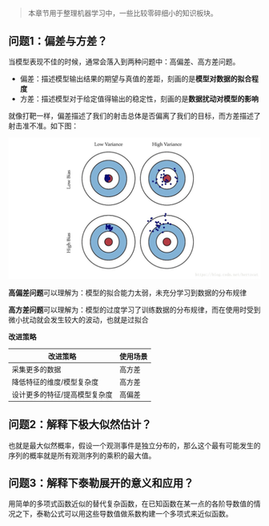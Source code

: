 # 

> 本章节用于整理机器学习中，一些比较零碎细小的知识板块。

## 问题1：偏差与方差？

当模型表现不佳的时候，通常会落入到两种问题中：高偏差、高方差问题。

- 偏差：描述模型输出结果的期望与真值的差距，刻画的是**模型对数据的拟合程度**
- 方差：描述模型对于给定值得输出的稳定性，刻画的是**数据扰动对模型的影响**

就像打靶一样，偏差描述了我们的射击总体是否偏离了我们的目标，而方差描述了射击准不准。如下图：

![](https://raw.githubusercontent.com/anxiang1836/FigureBed/master/img/20200310124046.png)

**高偏差问题**可以理解为：模型的拟合能力太弱，未充分学习到数据的分布规律

**高方差问题**可以理解为：模型的过度学习了训练数据的分布规律，而在使用时受到微小扰动就会发生较大的波动，也就是过拟合

**改进策略**

| 改进策略                      | 使用场景 |
| ----------------------------- | -------- |
| 采集更多的数据                | 高方差   |
| 降低特征的维度/模型复杂度     | 高方差   |
| 设计更多的特征/提高模型复杂度 | 高偏差   |

## 问题2：解释下极大似然估计？

也就是最大似然概率，假设一个观测事件是独立分布的，那么这个最有可能发生的序列的概率就是所有观测序列的乘积的最大值。

## 问题3：解释下泰勒展开的意义和应用？

用简单的多项式函数近似的替代复杂函数，在已知函数在某一点的各阶导数值的情况之下，泰勒公式可以用这些导数值做系数构建一个多项式来近似函数。